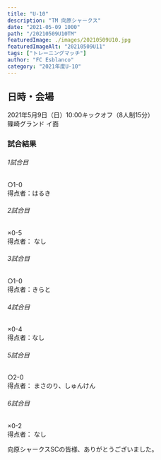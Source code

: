 ```yaml
---
title: "U-10"
description: "TM 向原シャークス"
date: "2021-05-09 1000"
path: "/20210509U10TM"
featuredImage: ./images/20210509U10.jpg
featuredImageAlt: "20210509U11"
tags: ["トレーニングマッチ"]
author: "FC Esblanco"
category: "2021年度U-10"
---
```




## 日時・会場

2021年5月9日（日）10:00キックオフ（8人制15分）  
篠崎グランド イ面  

### 試合結果

######  1試合目  
○1-0  
得点者：はるき

###### 2試合目  
×0-5  
得点者： なし

######  3試合目  
○1-0  
得点者：きらと

######  4試合目  
×0-4    
得点者：なし

###### 5試合目  
○2-0    
得点者： まさのり、しゅんけん

###### 6試合目  
×0-2    
得点者： なし


向原シャークスSCの皆様、ありがとうございました。

